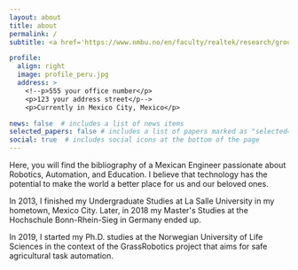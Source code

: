 ```yaml
---
layout: about
title: about
permalink: /
subtitle: <a href='https://www.nmbu.no/en/faculty/realtek/research/groups/roboticsandcontrol'>NMBU PhD Candidate</a>.

profile:
  align: right
  image: profile_peru.jpg
  address: >
    <!--p>555 your office number</p>
    <p>123 your address street</p-->
    <p>Currently in Mexico City, Mexico</p>

news: false  # includes a list of news items
selected_papers: false # includes a list of papers marked as "selected={true}"
social: true  # includes social icons at the bottom of the page
---
```



Here, you will find the bibliography of a Mexican Engineer passionate about Robotics, Automation, and Education. I believe that technology has the potential to make the world a better place for us and our beloved ones.

In 2013, I finished my Undergraduate Studies at La Salle University in my hometown, Mexico City. Later, in 2018 my Master's Studies at the Hochschule Bonn-Rhein-Sieg in Germany ended up.

In 2019, I started my Ph.D. studies at the Norwegian University of Life Sciences in the context of the GrassRobotics project that aims for safe agricultural task automation.


<!--
Write your biography here. Tell the world about yourself. Link to your favorite [subreddit](http://reddit.com). You can put a picture in, too. The code is already in, just name your picture `prof_pic.jpg` and put it in the `img/` folder.

Put your address / P.O. box / other info right below your picture. You can also disable any these elements by editing `profile` property of the YAML header of your `_pages/about.md`. Edit `_bibliography/papers.bib` and Jekyll will render your [publications page](/al-folio/publications/) automatically.

Link to your social media connections, too. This theme is set up to use [Font Awesome icons](http://fortawesome.github.io/Font-Awesome/) and [Academicons](https://jpswalsh.github.io/academicons/), like the ones below. Add your Facebook, Twitter, LinkedIn, Google Scholar, or just disable all of them.
-->
